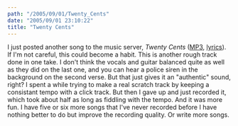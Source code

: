 ```yaml
---
path: "/2005/09/01/Twenty_Cents" 
date: "2005/09/01 23:10:22" 
title: "Twenty Cents" 
---
```

<p>I just posted another song to the music server, <cite>Twenty Cents</cite> (<a href="http://music.randomchaos.com/mp3s/scott_reynen/twenty_cents.mp3">MP3</a>, <a href="http://music.randomchaos.com/lyrics/scott_reynen/twenty_cents">lyrics</a>). If I'm not careful, this could become a habit. This is another rough track done in one take. I don't think the vocals and guitar balanced quite as well as they did on the last one, and you can hear a police siren in the background on the second verse. But that just gives it an "authentic" sound, right? I spent a while trying to make a real scratch track by keeping a consistant tempo with a click track. But then I gave up and just recorded it, which took about half as long as fiddling with the tempo. And it was more fun. I have five or six more songs that I've never recorded before I have nothing better to do but improve the recording quality. Or write more songs.</p>